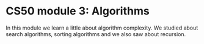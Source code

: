# CS50 module 3: Algorithms

In this module we learn a little about algorithm complexity. We studied about search algorithms, sorting algorithms and we also saw about recursion.
